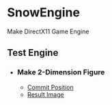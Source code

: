 # SnowEngine
 Make DirectX11 Game Engine

## Test Engine

- ### Make 2-Dimension Figure
  - [Commit Position](https://github.com/SnowArtics/SnowEngine/tree/37ef05b79742e0dcbb66710220aaf00592aa9227)
  - [Result Image](./TestEngine/1.Draw_2-Dimension_Figure.png)
